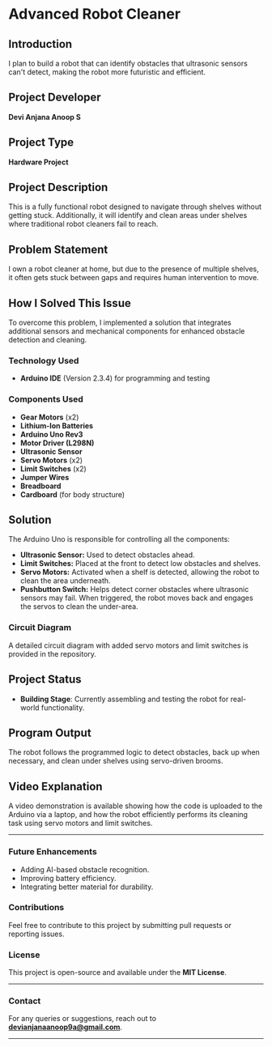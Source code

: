 # Advanced Robot Cleaner

## Introduction
I plan to build a robot that can identify obstacles that ultrasonic sensors can't detect, making the robot more futuristic and efficient.

## Project Developer
**Devi Anjana Anoop S**

## Project Type
**Hardware Project**

## Project Description
This is a fully functional robot designed to navigate through shelves without getting stuck. Additionally, it will identify and clean areas under shelves where traditional robot cleaners fail to reach.

## Problem Statement
I own a robot cleaner at home, but due to the presence of multiple shelves, it often gets stuck between gaps and requires human intervention to move.

## How I Solved This Issue
To overcome this problem, I implemented a solution that integrates additional sensors and mechanical components for enhanced obstacle detection and cleaning.

### Technology Used
- **Arduino IDE** (Version 2.3.4) for programming and testing

### Components Used
- **Gear Motors** (x2)
- **Lithium-Ion Batteries**
- **Arduino Uno Rev3**
- **Motor Driver (L298N)**
- **Ultrasonic Sensor**
- **Servo Motors** (x2)
- **Limit Switches** (x2)
- **Jumper Wires**
- **Breadboard**
- **Cardboard** (for body structure)

## Solution
The Arduino Uno is responsible for controlling all the components:
- **Ultrasonic Sensor:** Used to detect obstacles ahead.
- **Limit Switches:** Placed at the front to detect low obstacles and shelves.
- **Servo Motors:** Activated when a shelf is detected, allowing the robot to clean the area underneath.
- **Pushbutton Switch:** Helps detect corner obstacles where ultrasonic sensors may fail. When triggered, the robot moves back and engages the servos to clean the under-area.

### Circuit Diagram
A detailed circuit diagram with added servo motors and limit switches is provided in the repository.

## Project Status
- **Building Stage**: Currently assembling and testing the robot for real-world functionality.

## Program Output
The robot follows the programmed logic to detect obstacles, back up when necessary, and clean under shelves using servo-driven brooms.

## Video Explanation
A video demonstration is available showing how the code is uploaded to the Arduino via a laptop, and how the robot efficiently performs its cleaning task using servo motors and limit switches.

---

### Future Enhancements
- Adding AI-based obstacle recognition.
- Improving battery efficiency.
- Integrating better material for durability.

### Contributions
Feel free to contribute to this project by submitting pull requests or reporting issues.

### License
This project is open-source and available under the **MIT License**.

---

### Contact
For any queries or suggestions, reach out to **devianjanaanoop9a@gmail.com**.

---

